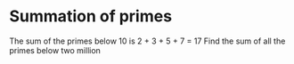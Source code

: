 # Summation of primes

The sum of the primes below 10 is 2 + 3 + 5 + 7 = 17
Find the sum of all the primes below two million